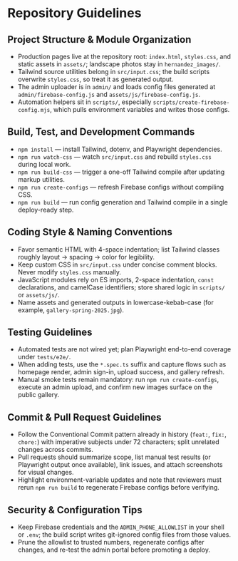 # Repository Guidelines

## Project Structure & Module Organization
- Production pages live at the repository root: `index.html`, `styles.css`, and static assets in `assets/`; landscape photos stay in `hernandez_images/`.
- Tailwind source utilities belong in `src/input.css`; the build scripts overwrite `styles.css`, so treat it as generated output.
- The admin uploader is in `admin/` and loads config files generated at `admin/firebase-config.js` and `assets/js/firebase-config.js`.
- Automation helpers sit in `scripts/`, especially `scripts/create-firebase-config.mjs`, which pulls environment variables and writes those configs.

## Build, Test, and Development Commands
- `npm install` — install Tailwind, dotenv, and Playwright dependencies.
- `npm run watch-css` — watch `src/input.css` and rebuild `styles.css` during local work.
- `npm run build-css` — trigger a one-off Tailwind compile after updating markup utilities.
- `npm run create-configs` — refresh Firebase configs without compiling CSS.
- `npm run build` — run config generation and Tailwind compile in a single deploy-ready step.

## Coding Style & Naming Conventions
- Favor semantic HTML with 4-space indentation; list Tailwind classes roughly layout → spacing → color for legibility.
- Keep custom CSS in `src/input.css` under concise comment blocks. Never modify `styles.css` manually.
- JavaScript modules rely on ES imports, 2-space indentation, `const` declarations, and camelCase identifiers; store shared logic in `scripts/` or `assets/js/`.
- Name assets and generated outputs in lowercase-kebab-case (for example, `gallery-spring-2025.jpg`).

## Testing Guidelines
- Automated tests are not wired yet; plan Playwright end-to-end coverage under `tests/e2e/`.
- When adding tests, use the `*.spec.ts` suffix and capture flows such as homepage render, admin sign-in, upload success, and gallery refresh.
- Manual smoke tests remain mandatory: run `npm run create-configs`, execute an admin upload, and confirm new images surface on the public gallery.

## Commit & Pull Request Guidelines
- Follow the Conventional Commit pattern already in history (`feat:`, `fix:`, `chore:`) with imperative subjects under 72 characters; split unrelated changes across commits.
- Pull requests should summarize scope, list manual test results (or Playwright output once available), link issues, and attach screenshots for visual changes.
- Highlight environment-variable updates and note that reviewers must rerun `npm run build` to regenerate Firebase configs before verifying.

## Security & Configuration Tips
- Keep Firebase credentials and the `ADMIN_PHONE_ALLOWLIST` in your shell or `.env`; the build script writes git-ignored config files from those values.
- Prune the allowlist to trusted numbers, regenerate configs after changes, and re-test the admin portal before promoting a deploy.
